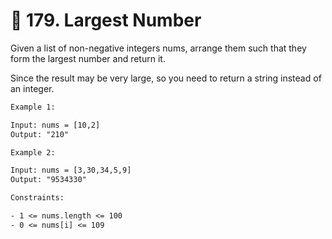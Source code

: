 # 🧩 179\. Largest Number

Given a list of non-negative integers nums, arrange them such that they form the largest number and return it.

Since the result may be very large, so you need to return a string instead of an integer.

```txt
Example 1:

Input: nums = [10,2]
Output: "210"
```

```txt
Example 2:

Input: nums = [3,30,34,5,9]
Output: "9534330"
```

```txt
Constraints:

- 1 <= nums.length <= 100
- 0 <= nums[i] <= 109
```
